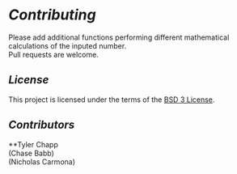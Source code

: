 # *Contributing*
Please add additional functions performing different mathematical calculations of the inputed number.<br/>
Pull requests are welcome.<br/>


## *License*
This project is licensed under the terms of the [BSD 3 License](https://choosealicense.com/licenses/bsd-3-clause/).

## *Contributors*
**Tyler Chapp<br/>
(Chase Babb)<br/>
(Nicholas Carmona)<br/>
